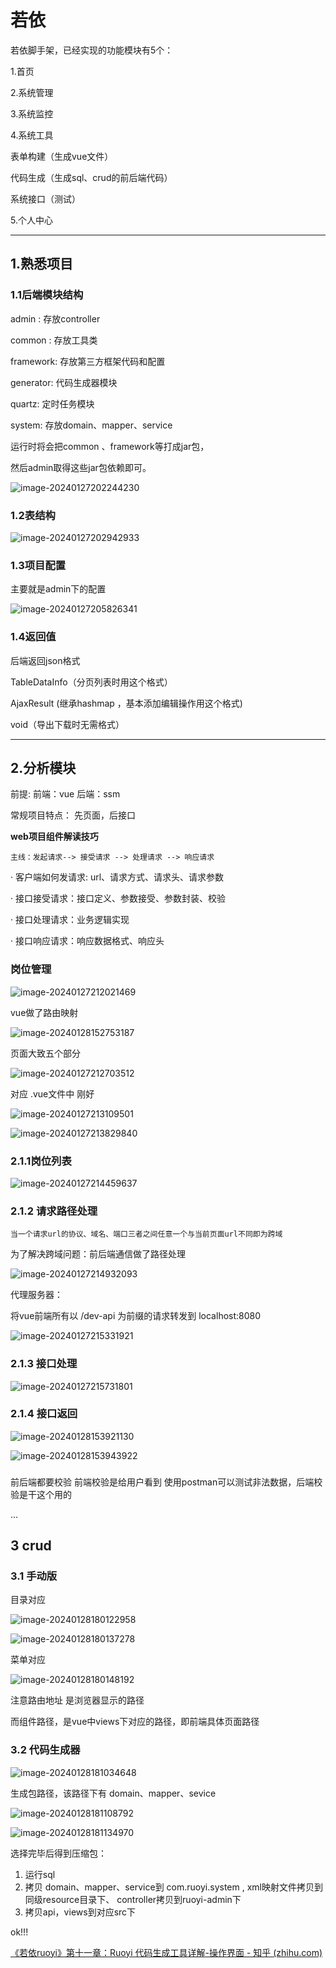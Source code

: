 # 若依

若依脚手架，已经实现的功能模块有5个：

1.首页

2.系统管理

3.系统监控

4.系统工具

表单构建（生成vue文件）

代码生成（生成sql、crud的前后端代码）

系统接口（测试）

5.个人中心



---



## 1.熟悉项目

 ### 1.1后端模块结构

admin : 存放controller

common : 存放工具类

framework: 存放第三方框架代码和配置

generator: 代码生成器模块

quartz: 定时任务模块

system: 存放domain、mapper、service



运行时将会把common 、framework等打成jar包，

然后admin取得这些jar包依赖即可。

![image-20240127202244230](ruoyi_learn/image-20240127202244230.png)



### 1.2表结构

![image-20240127202942933](ruoyi_learn/image-20240127202942933.png)



### 1.3项目配置

主要就是admin下的配置

![image-20240127205826341](ruoyi_learn/image-20240127205826341.png)



### 1.4返回值

后端返回json格式



TableDataInfo（分页列表时用这个格式）

AjaxResult (继承hashmap ，基本添加编辑操作用这个格式)

void（导出下载时无需格式）





---



## 2.分析模块

前提:  前端：vue   后端：ssm

常规项目特点： 先页面，后接口

**web项目组件解读技巧**

`主线：发起请求--> 接受请求 --> 处理请求 --> 响应请求`

· 客户端如何发请求: url、请求方式、请求头、请求参数

· 接口接受请求：接口定义、参数接受、参数封装、校验

· 接口处理请求：业务逻辑实现

· 接口响应请求：响应数据格式、响应头



### 岗位管理



![image-20240127212021469](ruoyi_learn/image-20240127212021469.png)



vue做了路由映射

![image-20240128152753187](ruoyi_learn/image-20240128152753187.png)



页面大致五个部分

![image-20240127212703512](ruoyi_learn/image-20240127212703512.png)

对应 .vue文件中 刚好

![image-20240127213109501](ruoyi_learn/image-20240127213109501.png)

![image-20240127213829840](ruoyi_learn/image-20240127213829840.png)





### 2.1.1岗位列表

![image-20240127214459637](ruoyi_learn/image-20240127214459637.png)



### 2.1.2 请求路径处理

`当一个请求url的协议、域名、端口三者之间任意一个与当前页面url不同即为跨域`

为了解决跨域问题：前后端通信做了路径处理

![image-20240127214932093](ruoyi_learn/image-20240127214932093.png)

代理服务器：

将vue前端所有以 /dev-api 为前缀的请求转发到 localhost:8080



![image-20240127215331921](ruoyi_learn/image-20240127215331921.png)





### 2.1.3 接口处理

![image-20240127215731801](ruoyi_learn/image-20240127215731801.png)





 ### 2.1.4 接口返回

![image-20240128153921130](ruoyi_learn/image-20240128153921130.png)



![image-20240128153943922](ruoyi_learn/image-20240128153943922.png)



### 

 前后端都要校验
前端校验是给用户看到
使用postman可以测试非法数据，后端校验是干这个用的



...





## 3 crud

### 3.1 手动版

目录对应

![image-20240128180122958](ruoyi_learn/image-20240128180122958.png)



![image-20240128180137278](ruoyi_learn/image-20240128180137278.png)

菜单对应

![image-20240128180148192](ruoyi_learn/image-20240128180148192.png)





注意路由地址  是浏览器显示的路径

而组件路径，是vue中views下对应的路径，即前端具体页面路径



### 3.2 代码生成器



![image-20240128181034648](ruoyi_learn/image-20240128181034648.png)

生成包路径，该路径下有 domain、mapper、sevice



![image-20240128181108792](ruoyi_learn/image-20240128181108792.png)

![image-20240128181134970](ruoyi_learn/image-20240128181134970.png)







选择完毕后得到压缩包：

1. 运行sql
2. 拷贝 domain、mapper、service到 com.ruoyi.system ,  xml映射文件拷贝到同级resource目录下、 controller拷贝到ruoyi-admin下
3. 拷贝api，views到对应src下

ok!!!





[《若依ruoyi》第十一章：Ruoyi 代码生成工具详解-操作界面 - 知乎 (zhihu.com)](https://zhuanlan.zhihu.com/p/644059537)
